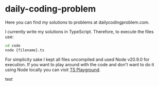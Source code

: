 # daily-coding-problem

Here you can find my solutions to problems at dailycodingproblem.com.

I currently write my solutions in TypeScript. Therefore, to execute the files use:

```bash
cd code
node {filename}.ts
```

For simplicity sake I kept all files uncompiled and used Node v20.9.0 for execution. If you want to play around with the code and don't want to do it using Node locally you can visit [TS Playground](https://www.typescriptlang.org/play/?#code/Q).

test